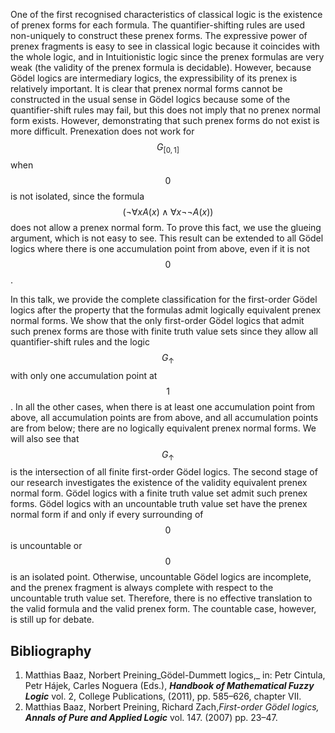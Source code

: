 




One of the first recognised characteristics of classical logic is the existence of prenex forms for each formula. The quantifier-shifting rules are used non-uniquely to construct these prenex forms. The expressive power of prenex fragments is easy to see in classical logic because it coincides with the whole logic, and in Intuitionistic logic since the prenex formulas are very weak (the validity of the prenex formula is decidable). However, because Gödel logics are intermediary logics, the expressibility of its prenex is relatively important.
It is clear that prenex normal forms cannot be constructed in the usual sense in Gödel logics because some of the quantifier-shift rules may fail, but this does not imply that no prenex normal form exists. However, demonstrating that such prenex forms do not exist is more difficult. Prenexation does not work for $$G_{[0,1]}$$ when $$0$$ is not isolated, since the formula $$(\neg \forall x A(x)\wedge \forall x \neg \neg A(x))$$ does not allow a prenex normal form. To prove this fact, we use the glueing argument, which is not easy to see. This result can be extended to all Gödel logics where there is one accumulation point from above, even if it is not $$0$$. 

In this talk, we provide the complete classification for the first-order Gödel logics after the property that the formulas admit logically equivalent prenex normal forms. We show that the only first-order Gödel logics that admit such prenex forms are those with finite truth value sets since they allow all quantifier-shift rules and the logic $$G_\uparrow$$ with only one accumulation point at $$1$$. In all the other cases, when there is at least one accumulation point from above, all accumulation points are from above, and all accumulation points are from below; there are no logically equivalent prenex normal forms. We will also see that $$G_\uparrow$$ is the intersection of all finite first-order Gödel logics.
The second stage of our research investigates the existence of the validity equivalent prenex normal form. Gödel logics with a finite truth value set admit such prenex forms. Gödel logics with an uncountable truth value set have the prenex normal form if and only if every surrounding of $$0$$ is uncountable or $$0$$ is an isolated point. Otherwise, uncountable Gödel logics are incomplete, and the prenex fragment is always complete with respect to the uncountable truth value set. Therefore, there is no effective translation to the valid formula and the valid prenex form. The countable case, however, is still up for debate.
## Bibliography







1. Matthias Baaz, Norbert Preining_Gödel-Dummett logics,_ in: Petr Cintula, Petr Hájek, Carles Noguera (Eds.), **_Handbook of Mathematical Fuzzy Logic_**  vol. 2, College Publications, (2011), pp. 585–626, chapter VII.
2. Matthias Baaz, Norbert Preining, Richard Zach,_First-order Gödel logics,_  **_Annals of Pure and Applied Logic_** vol. 147. (2007) pp. 23–47.





